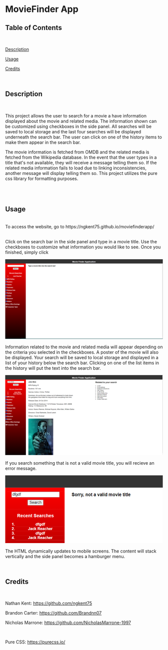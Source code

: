 # MovieFinder App

## Table of Contents

<br>

[Description](#description)

[Usage](#Usage)

[Credits](#Credits)

<br>

## Description

<br>

This project allows the user to search for a movie a have information displayed about the movie and related media. The information shown can be customized using checkboxes in the side panel. All searches will be saved to local storage and the last four searches will be displayed underneath the search bar. The user can click on one of the history items to make them appear in the search bar.

The movie information is fetched from OMDB and the related media is fetched from the Wikipedia database. In the event that the user types in a title that's not available, they will receive a message telling them so. If the related media information fails to load due to linking inconsistencies, another message will display telling them so. This project utilizes the pure css library for formatting purposes.



<br>
<br>


## Usage
<br>
To access the website, go to https://ngkent75.github.io/moviefinderapp/

<br>
<br>

Click on the search bar in the side panel and type in a movie title. Use the checkboxes to customize what information you would like to see. Once you finished, simply click
<br>

![Home](assets/screenshots/home.PNG)
<br>

Information related to the movie and related media will appear depending on the criteria you selected in the checkboxes. A poster of the movie will also be displayed. Your search will be saved to local storage and displayed in a list of your history below the search bar. Clicking on one of the list items in the history will put the text into the search bar.
<br>

![Search](assets/screenshots/search.PNG)
<br>

If you search something that is not a valid movie title, you will recieve an error message.
<br>

![Error](assets/screenshots/error.PNG)
<br>

The HTML dynamically updates to mobile screens. The content will stack vertically and the side panel becomes a hamburger menu.
<br>






<br>

## Credits

<br>

Nathan Kent: https://github.com/ngkent75

Brandon Carter: https://github.com/Brandnn07

Nicholas Marrone: https://github.com/NicholasMarrone-1997

<br>

Pure CSS: https://purecss.io/